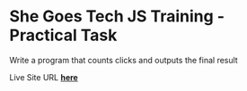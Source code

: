 # She Goes Tech JS Training - Practical Task

Write a program that counts clicks and outputs the final result

Live Site URL [**here**](https://kristinesoncika.github.io/SheGoesTech-clickergame/)
